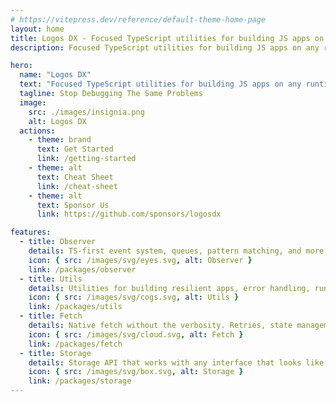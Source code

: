 ```yaml
---
# https://vitepress.dev/reference/default-theme-home-page
layout: home
title: Logos DX - Focused TypeScript utilities for building JS apps on any runtime
description: Focused TypeScript utilities for building JS apps on any runtime

hero:
  name: "Logos DX"
  text: "Focused TypeScript utilities for building JS apps on any runtime"
  tagline: Stop Debugging The Same Problems
  image:
    src: ./images/insignia.png
    alt: Logos DX
  actions:
    - theme: brand
      text: Get Started
      link: /getting-started
    - theme: alt
      text: Cheat Sheet
      link: /cheat-sheet
    - theme: alt
      text: Sponsor Us
      link: https://github.com/sponsors/logosdx

features:
  - title: Observer
    details: TS-first event system, queues, pattern matching, and more. Built for the web. Debugging made easy.
    icon: { src: /images/svg/eyes.svg, alt: Observer }
    link: /packages/observer
  - title: Utils
    details: Utilities for building resilient apps, error handling, runtime validation, and more.
    icon: { src: /images/svg/cogs.svg, alt: Utils }
    link: /packages/utils
  - title: Fetch
    details: Native fetch without the verbosity. Retries, state management, and more.
    icon: { src: /images/svg/cloud.svg, alt: Fetch }
    link: /packages/fetch
  - title: Storage
    details: Storage API that works with any interface that looks like LocalStorage or SessionStorage.
    icon: { src: /images/svg/box.svg, alt: Storage }
    link: /packages/storage
---
```

